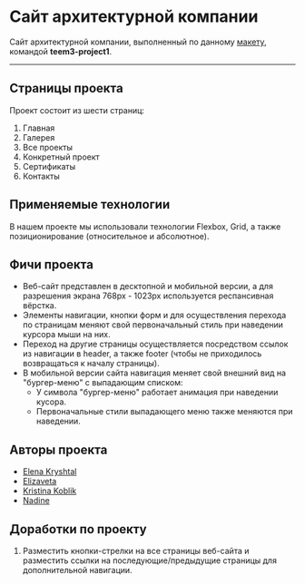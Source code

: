 # Сайт архитектурной компании
Сайт архитектурной компании, выполненный по данному [макету](https://www.figma.com/community/file/891374608655348853), командой **teem3-project1**.
___
## Страницы проекта
Проект состоит из шести страниц:
1. Главная
2. Галерея
3. Все проекты
4. Конкретный проект
5. Сертификаты
6. Контакты

## Применяемые технологии
В нашем проекте мы использовали технологии Flexbox, Grid, а также позиционирование (относительное и абсолютное).

## Фичи проекта
+ Веб-сайт представлен в десктопной и мобильной версии, а для разрешения экрана 768px - 1023px используется респансивная вёрстка.
+ Элементы навигации, кнопки форм и для осуществления перехода по страницам меняют свой первоначальный стиль при наведении курсора мыши на них.
+ Переход на другие страницы осуществляется посредством ссылок из навигации в header, а также footer (чтобы не приходилось возвращаться к началу страницы).
+ В мобильной версии сайта навигация меняет свой внешний вид на "бургер-меню" с выпадающим списком:
  + У символа "бургер-меню" работает анимация при наведении кусора.
  + Первоначальные стили выпадающего меню также меняются при наведении.

## Авторы проекта
+ [Elena Kryshtal](https://github.com/EKryshtal)
+ [Elizaveta](https://github.com/RenHayakawa)
+ [Kristina Koblik](https://github.com/Kristina-K0blik)
+ [Nadine](https://github.com/Nadine0707)

## Доработки по проекту
1. Разместить кнопки-стрелки на все страницы веб-сайта и разместить ссылки на последующие/предыдущие страницы для дополнительной навигации.